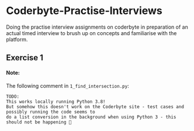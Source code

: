 # Coderbyte-Practise-Interviews
Doing the practise interview assignments on coderbyte in preparation of an actual timed interview to brush up on concepts and familiarise with the platform.

## Exercise 1 

#### Note:

The following comment in `1_find_intersection.py`:
    
    TODO:
    This works locally running Python 3.8!
    But somehow this doesn't work on the Coderbyte site - test cases and possibly running the code seems to
    do a list conversion in the background when using Python 3 - this should not be happening 🤔
